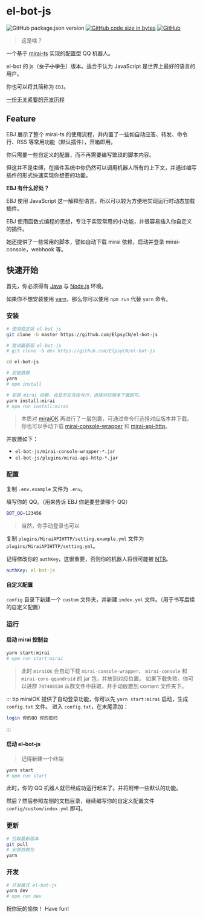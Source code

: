 # el-bot-js

![GitHub package.json version](https://img.shields.io/github/package-json/v/ElpsyCN/el-bot-js)
[![GitHub code size in bytes](https://img.shields.io/github/languages/code-size/ElpsyCN/el-bot-js)](https://github.com/ElpsyCN/el-bot-js)
[![GitHub](https://img.shields.io/github/license/ElpsyCN/el-bot-js)](https://github.com/ElpsyCN/el-bot-js/blob/master/LICENSE)

> 这是啥？

一个基于 [mirai-ts](https://github.com/YunYouJun/mirai-ts) 实现的配置型 QQ 机器人。

el-bot 的 js（~~女子小学生~~）版本。适合于认为 JavaScript 是世界上最好的语言的用户。

你也可以将其简称为 `EBJ`。

[一份无关紧要的开发历程](https://www.yunyoujun.cn/note/make-el-bot-js/)

## Feature

EBJ 展示了整个 mirai-ts 的使用流程，并内置了一些如自动应答、转发、命令行、RSS 等常用功能（默认插件），开箱即用。

你只需要一些自定义的配置，而不再需要编写繁琐的脚本内容。

但这并不是束缚，在插件系统中你仍然可以调用机器人所有的上下文，并通过编写插件的形式快速实现你想要的功能。

**EBJ 有什么好处？**

EBJ 使用 JavaScript 这一解释型语言，所以可以较为方便地实现运行时动态加载插件。

EBJ 使用函数式编程的思想，专注于实现常用的小功能，并很容易插入你自定义的插件。

她还提供了一些常用的脚本，譬如自动下载 mirai 依赖，启动并登录 mirai-console，webhook 等。

## 快速开始

首先，你必须得有 [Java](https://www.java.com/zh_CN/) 与 [Node.js](https://nodejs.org/zh-cn/download/) 环境。

如果你不想安装使用 [yarn](https://www.yarnpkg.com/zh-Hans/)，那么你可以使用 `npm run` 代替 `yarn` 命令。

### 安装

```sh
# 使用稳定版 el-bot-js
git clone -b master https://github.com/ElpsyCN/el-bot-js

# 尝试最新版 el-bot-js
# git clone -b dev https://github.com/ElpsyCN/el-bot-js

cd el-bot-js

# 安装依赖
yarn
# npm install

# 安装 mirai 依赖，会显示交互命令行，选择对应版本下载即可。
yarn install:mirai
# npm run install:mirai
```

> 本质对 [miraiOK](https://github.com/LXY1226/miraiOK) 再进行了一层包裹，可通过命令行选择对应版本并下载。
> 你也可以手动下载 [mirai-console-wrapper](https://github.com/mamoe/mirai-console-wrapper/releases) 和 [mirai-api-http](https://github.com/mamoe/mirai-api-http/releases)。

并放置如下：

- `el-bot-js/mirai-console-wrapper-*.jar`
- `el-bot-js/plugins/mirai-api-http-*.jar`

### 配置

复制 `.env.example` 文件为 `.env`。

填写你的 QQ。（用来告诉 EBJ 你是要登录哪个 QQ）

```bash
BOT_QQ=123456
```

> 当然，你手动登录也可以

复制 `plugins/MiraiAPIHTTP/setting.example.yml` 文件为 `plugins/MiraiAPIHTTP/setting.yml`。

记得修改你的 `authKey`，这很重要，否则你的机器人将很可能被 [NTR](https://zh.moegirl.org/zh-hans/NTR)。

```yaml
authKey: el-bot-js
```

#### 自定义配置

`config` 目录下新建一个 `custom` 文件夹，并新建 `index.yml` 文件。（用于书写后续的自定义配置）

### 运行

#### 启动 mirai 控制台

```sh
yarn start:mirai
# npm run start:mirai
```

> 此时 `miraiOK` 会自动下载 `mirai-console-wrapper`、 `mirai-console` 和 `mirai-core-qqandroid` 的 jar 包，并放到对应位置。
> 如果下载失败。你可以进群 `707408530` 从群文件中获取，并手动放置到 content 文件夹下。

::: tip
miraiOK 提供了自动登录功能，你可以先 `yarn start:mirai` 启动，生成 `config.txt` 文件。
进入 `config.txt`，在末尾添加：

```sh
login 你的QQ 你的密码
```

:::

#### 启动 el-bot-js

> 记得新建一个终端

```sh
yarn start
# npm run start
```

此时，你的 QQ 机器人就已经成功运行起来了。并将附带一些默认的功能。

然后？然后参照左侧的文档目录，继续编写你的自定义配置文件 `config/custom/index.yml` 即可。

### 更新

```sh
# 拉取最新版本
git pull
# 安装依赖包
yarn
```

### 开发

```sh
# 开发模式 el-bot-js
yarn dev
# npm run dev
```

<chat-panel title="聊天记录">
  <chat-message :id="910426929" nickname="云游君" >祝你玩的愉快！</chat-message>
  <chat-message nickname="ADD-SP" avatar="https://s1.ax1x.com/2020/06/03/td4S76.jpg">Have fun!</chat-message>
</chat-panel>
